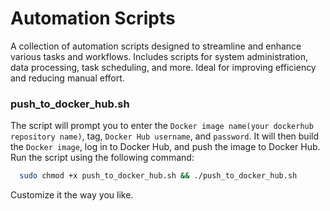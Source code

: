 # Automation Scripts
A  collection of automation scripts designed to streamline and enhance various tasks and workflows. Includes scripts for system administration, data processing, task scheduling, and more. Ideal for improving efficiency and reducing manual effort.

### push_to_docker_hub.sh
The script will prompt you to enter the `Docker image name(your dockerhub repository name)`, tag, `Docker Hub username`, and `password`. It will then build the `Docker image`, log in to Docker Hub, and push the image to Docker Hub. 
Run the script using the following command: 

```bash 
  sudo chmod +x push_to_docker_hub.sh && ./push_to_docker_hub.sh
```
Customize it the way you like.
